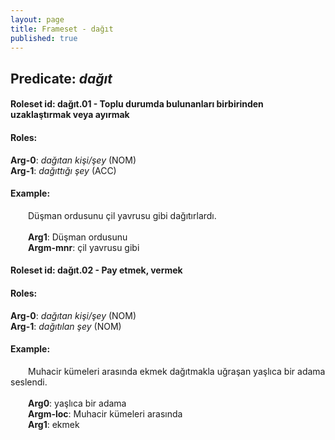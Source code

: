 ```yaml
---
layout: page
title: Frameset - dağıt
published: true
---
```

<h2>Predicate: <i>dağıt</i></h2>
<h4>Roleset id: dağıt.01 - Toplu durumda bulunanları birbirinden uzaklaştırmak veya ayırmak<br>
<h4>Roles:</h4>
<b>Arg-0</b>: <i>dağıtan kişi/şey</i>  (NOM) <br>
<b>Arg-1</b>: <i>dağıttığı şey</i>  (ACC) <br>
<h4>Example:</h4>
&emsp;&emsp;Düşman ordusunu çil yavrusu gibi dağıtırlardı.<br><br>
&emsp;&emsp;<b>Arg1</b>:  Düşman ordusunu<br>
&emsp;&emsp;<b>Argm-mnr</b>:  çil yavrusu gibi<br>

<h4>Roleset id: dağıt.02 - Pay etmek, vermek<br>
<h4>Roles:</h4>
<b>Arg-0</b>: <i>dağıtan kişi/şey</i>  (NOM) <br>
<b>Arg-1</b>: <i>dağıtılan şey</i>  (NOM) <br>
<h4>Example:</h4>
&emsp;&emsp;Muhacir kümeleri arasında ekmek dağıtmakla uğraşan yaşlıca bir adama seslendi.<br><br>
&emsp;&emsp;<b>Arg0</b>:  yaşlıca bir adama<br>
&emsp;&emsp;<b>Argm-loc</b>:  Muhacir kümeleri arasında<br>
&emsp;&emsp;<b>Arg1</b>:  ekmek<br>

